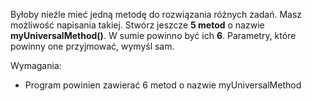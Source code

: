Byłoby nieźle mieć jedną metodę do rozwiązania różnych zadań. Masz możliwość napisania takiej.
Stwórz jeszcze **5 metod** o nazwie **myUniversalMethod()**. W sumie powinno być ich **6**.
Parametry, które powinny one przyjmować, wymyśl sam.

Wymagania:

- Program powinien zawierać 6 metod o nazwie myUniversalMethod